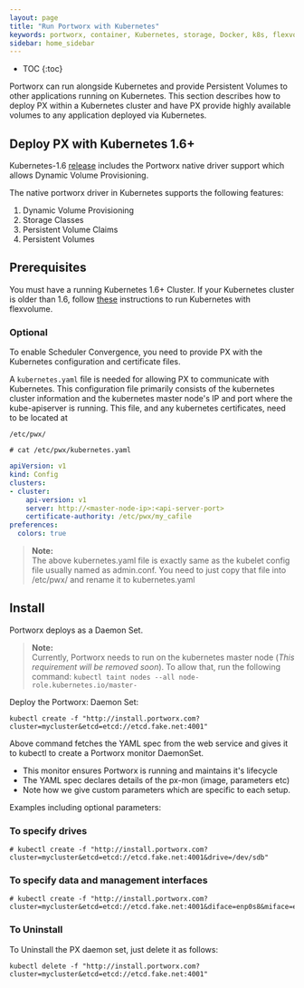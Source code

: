 ```yaml
---
layout: page
title: "Run Portworx with Kubernetes"
keywords: portworx, container, Kubernetes, storage, Docker, k8s, flexvol, pv, persistent disk
sidebar: home_sidebar
---
```


* TOC
{:toc}

Portworx can run alongside Kubernetes and provide Persistent Volumes to other applications running on Kubernetes. This section describes how to deploy PX within a Kubernetes cluster and have PX provide highly available volumes to any application deployed via Kubernetes.


## Deploy PX with Kubernetes 1.6+
Kubernetes-1.6 [release](https://github.com/kubernetes/kubernetes/releases/tag/v1.6.0) includes the Portworx native driver support which allows Dynamic Volume Provisioning. 

The native portworx driver in Kubernetes supports the following features:
1. Dynamic Volume Provisioning
2. Storage Classes
3. Persistent Volume Claims
4. Persistent Volumes

## Prerequisites
You must have a running Kubernetes 1.6+ Cluster.  If your Kubernetes cluster is older than 1.6, follow [these](/run-with-kubernetes-flexvolume.html) instructions to run Kubernetes with flexvolume.

### Optional
To enable Scheduler Convergence, you need to provide PX with the Kubernetes configuration and certificate files.

A `kubernetes.yaml` file is needed for allowing PX to communicate with Kubernetes. This configuration file primarily consists of the kubernetes cluster information and the kubernetes master node's IP and port where the kube-apiserver is running. This file, and any kubernetes certificates, need to be located at 

`/etc/pwx/`

```
# cat /etc/pwx/kubernetes.yaml
```

```yaml
apiVersion: v1
kind: Config
clusters:
- cluster:
    api-version: v1
    server: http://<master-node-ip>:<api-server-port>
    certificate-authority: /etc/pwx/my_cafile
preferences:
  colors: true
```

>**Note:**<br/>The above kubernetes.yaml file is exactly same as the kubelet config file usually named as admin.conf. You need to just copy that file into /etc/pwx/ and rename it to kubernetes.yaml

## Install
Portworx deploys as a Daemon Set.

>**Note:**<br/>Currently, Portworx needs to run on the kubernetes master node (_This requirement will be removed soon_). To allow that, run the following command: `kubectl taint nodes --all node-role.kubernetes.io/master-`

Deploy the Portworx: Daemon Set:
```
kubectl create -f "http://install.portworx.com?cluster=mycluster&etcd=etcd://etcd.fake.net:4001"
```

Above command fetches the YAML spec from the web service and gives it to kubectl to create a Portworx monitor DaemonSet.

* This monitor ensures Portworx is running and maintains it's lifecycle
* The YAML spec declares details of the px-mon (image, parameters etc)
* Note how we give custom parameters which are specific to each setup.

Examples including optional parameters:

### To specify drives
```
# kubectl create -f "http://install.portworx.com?cluster=mycluster&etcd=etcd://etcd.fake.net:4001&drive=/dev/sdb"
```

### To specify data and management interfaces
``` 
# kubectl create -f "http://install.portworx.com?cluster=mycluster&etcd=etcd://etcd.fake.net:4001&diface=enp0s8&miface=enp0s8"
```

### To Uninstall
To Uninstall the PX daemon set, just delete it as follows:

```
kubectl delete -f "http://install.portworx.com?cluster=mycluster&etcd=etcd://etcd.fake.net:4001"
```
